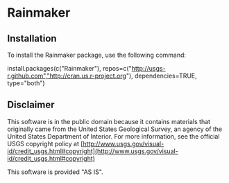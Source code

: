 Rainmaker
=========

Installation
------------
To install the Rainmaker package, use the following command:

  install.packages(c("Rainmaker"), 
  repos=c("http://usgs-r.github.com","http://cran.us.r-project.org"),
  dependencies=TRUE,
  type="both")

Disclaimer
----------
This software is in the public domain because it contains materials that originally came from the United States Geological Survey, an agency of the United States Department of Interior. For more information, see the official USGS copyright policy at [http://www.usgs.gov/visual-id/credit_usgs.html#copyright](http://www.usgs.gov/visual-id/credit_usgs.html#copyright)

This software is provided "AS IS".

